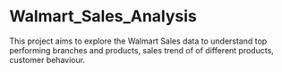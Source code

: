 # Walmart_Sales_Analysis
This project aims to explore the Walmart Sales data to understand top performing branches and products, sales trend of of different products, customer behaviour. 
